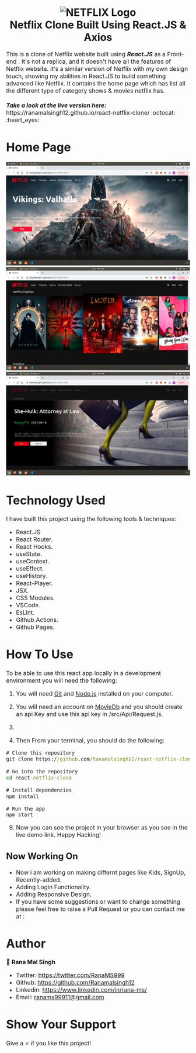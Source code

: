 <h1 align="center">
  <img title="Netflix" src="https://fhsknightlife.com/wp-content/uploads/2020/04/uVASXqvMzyUrAPfSn9pMtxOC7s89ulzdDKBdtqCP.png" alt="NETFLIX Logo" width="400" />
  <br>
  Netflix Clone Built Using React.JS & Axios
</h1>

<p><font size="3">
  This is a clone of Netflix website built using <strong><em>React.JS</em></strong> as a Front-end . It's not a replica, and it     doesn't have all the features of Netflix website. it's a similar version of Netflix with my own design touch, showing my abilities in React.JS to build something advanced       like Netflix. It contains the home page which has list all the different type of category shows & movies netflix has.
  <br><br> 
  <strong><em>Take a look at the live version here:</em></strong> https://ranamalsingh12.github.io/react-netflix-clone/ :octocat: :heart_eyes:
</p>

  
 # Home Page

<div align="center"><a name="menu"></a>

![ScreenShot](/public/images/image1.png)
![ScreenShot](/public/images/image2.png)
![ScreenShot](/public/images/image3.png)
</div>

# Technology Used

I have built this project using the following tools & techniques:
- React.JS
- React Router.
- React Hooks.
- useState.
- useContext.
- useEffect.
- useHistory.
- React-Player.
- JSX.
- CSS Modules.
- VSCode.
- EsLint.
- Github Actions.
- Github Pages.


# How To Use

To be able to use this react app locally in a development environment you will need the following:

1) You will need [Git](https://git-scm.com) and [Node.js](https://nodejs.org/en/download/) installed on your computer.

2) You will need an account on [MovieDb](https://www.themoviedb.org/documentation/api) and you should create an api Key and use this api key in /src/Api/Request.js.
3) 
4) Then From your terminal, you should do the following:

```cmd
# Clone this repository
git clone https://github.com/Ranamalsingh12/react-netflix-clone.git

# Go into the repository
cd react-netflix-clone

# Install dependencies
npm install 

# Run the app
npm start
```

9) Now you can see the project in your browser as you see in the live demo link. 
Happy Hacking!

## Now Working On

- Now i am working on making differnt pages like Kids, SignUp, Recently-added.
- Adding Login Functionality.
- Adding Responsive Design.
- If you have some suggestions or want to change something please feel free to raise a Pull Request or you can contact me at :

# Author

👤 **Rana Mal Singh**
- Twitter: https://twitter.com/RanaMS999
- Github: https://github.com/Ranamalsingh12
- Linkedin: https://www.linkedin.com/in/rana-ms/
- Email: ranams99911@gmail.com

# Show Your Support

Give a ⭐️ if you like this project!
